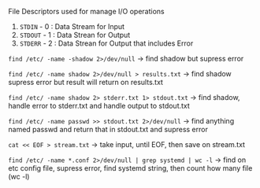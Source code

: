 File Descriptors used for manage I/O operations
1. `STDIN` - 0 : Data Stream for Input
2. `STDOUT` - 1 : Data Strean for Output
3. `STDERR` - 2 : Data Strean for Output that includes Error

`find /etc/ -name -shadow 2>/dev/null` -> find shadow but supress error

`find /etc/ -name shadow 2>/dev/null > results.txt` -> find shadow supress error but result will return on results.txt

`find /etc/ -name shadow 2> stderr.txt 1> stdout.txt` -> find shadow, handle error to stderr.txt and handle output to stdout.txt 

`find /etc/ -name passwd >> stdout.txt 2>/dev/null` -> find anything named passwd and return that in stdout.txt and supress error

`cat << EOF > stream.txt` -> take input, until EOF, then save on stream.txt

`find /etc/ -name *.conf 2>/dev/null | grep systemd | wc -l` -> find on etc config file, supress error, find systemd string, then count how many file (wc -l)
